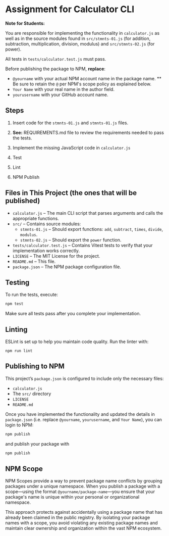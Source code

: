 # Assignment for Calculator CLI

**Note for Students:**

You are responsible for implementing the functionality in `calculator.js` as well as in the source modules found in `src/stmnts-01.js` (for addition, subtraction, multiplication, division, modulus) and `src/stmnts-02.js` (for power).

All tests in `tests/calculator.test.js` must pass.


Before publishing the package to NPM, **replace**:

*   `@yourname` with your actual NPM account name in the package name.
     ** Be sure to retain the `@` per NPM's scope policy as explained below.
*   `Your Name` with your real name in the author field.
*   `yourusername` with your GitHub account name.


## Steps
1. Insert code for the `stmnts-01.js` and `stmnts-01.js` files.

2. **See:** REQUIREMENTS.md file to review the requirements needed to pass the tests.

3. Implement the missing JavaScript code in `calculator.js`

4. Test

5. Lint

6. NPM Publish

## Files in This Project (the ones that will be published)

*   `calculator.js` – The main CLI script that parses arguments and calls the appropriate functions.
*   `src/` – Contains source modules:
    *   `stmnts-01.js` – Should export functions: `add`, `subtract`, `times`, `divide`, `modulus`.
    *   `stmnts-02.js` – Should export the `power` function.
*   `tests/calculator.test.js` – Contains Vitest tests to verify that your implementation works correctly.
*   `LICENSE` – The MIT License for the project.
*   `README.md` – This file.
*   `package.json` – The NPM package configuration file.


## Testing

To run the tests, execute:

```bash
npm test
```

Make sure all tests pass after you complete your implementation.

## Linting

ESLint is set up to help you maintain code quality. Run the linter with:

```
npm run lint
```

## Publishing to NPM

This project’s `package.json` is configured to include only the necessary files:

*   `calculator.js`
*   The `src/` directory
*   `LICENSE`
*   `README.md`

Once you have implemented the functionality and updated the details in `package.json` (i.e. replace `@yourname`, `yourusername`, and `Your Name`), you can login
to NPM:

```bash
npm publish
```

and publish your package with

```bash
npm publish
```

## NPM Scope

NPM Scopes provide a way to prevent package name conflicts by grouping packages under a unique namespace. When you publish a package with a scope—using the format `@yourname/package-name`—you ensure that your package's name is unique within your personal or organizational namespace.

This approach protects against accidentally using a package name that has already been claimed in the public registry. By isolating your package names with a scope, you avoid violating any existing package names and maintain clear ownership and organization within the vast NPM ecosystem.
